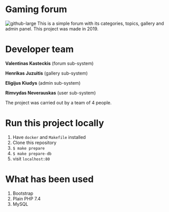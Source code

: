 # Gaming forum
![github-large](readme.gif)
This is a simple forum with its categories, topics, gallery and admin panel. This project was made in 2019.

# Developer team

**Valentinas Kasteckis** (forum sub-system)

**Henrikas Juzuitis** (gallery sub-system)

**Eligijus Kiudys** (admin sub-system)

**Rimvydas Neverauskas** (user sub-system)

The project was carried out by a team of 4 people.

# Run this project locally
1. Have `docker` and `Makefile` installed
2. Clone this repository
3. `$ make prepare`
4. `$ make prepare-db`
5. visit `localhost:80`

# What has been used

1. Bootstrap
2. Plain PHP 7.4
3. MySQL
